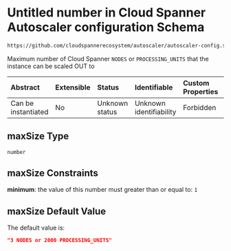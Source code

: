 # Untitled number in Cloud Spanner Autoscaler configuration Schema

```txt
https://github.com/cloudspannerecosystem/autoscaler/autoscaler-config.schema.json#/$defs/spannerInstance/properties/maxSize
```

Maximum number of Cloud Spanner `NODES` or `PROCESSING_UNITS` that the instance can be scaled OUT to

| Abstract            | Extensible | Status         | Identifiable            | Custom Properties | Additional Properties | Access Restrictions | Defined In                                                                                                                                       |
| :------------------ | :--------- | :------------- | :---------------------- | :---------------- | :-------------------- | :------------------ | :----------------------------------------------------------------------------------------------------------------------------------------------- |
| Can be instantiated | No         | Unknown status | Unknown identifiability | Forbidden         | Allowed               | none                | [autoscaler-config.schema.json\*](../../usr/local/google/home/nielm/spanner/autoscaler/out/autoscaler-config.schema.json "open original schema") |

## maxSize Type

`number`

## maxSize Constraints

**minimum**: the value of this number must greater than or equal to: `1`

## maxSize Default Value

The default value is:

```json
"3 NODES or 2000 PROCESSING_UNITS"
```
